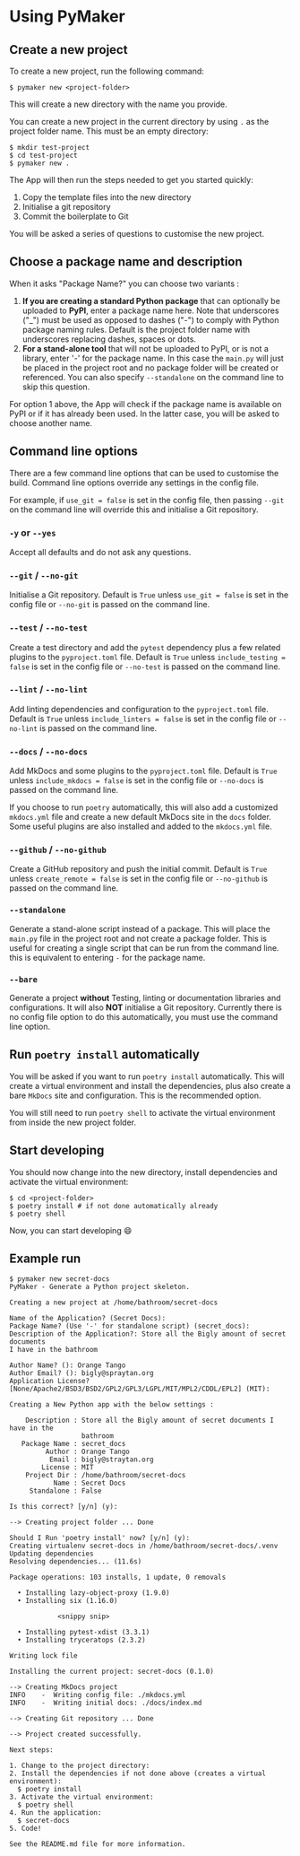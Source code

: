 # Using PyMaker

## Create a new project

To create a new project, run the following command:

```console
$ pymaker new <project-folder>
```

This will create a new directory with the name you provide.

You can create a new project in the current directory by using `.` as the
project folder name. This must be an empty directory:

```console
$ mkdir test-project
$ cd test-project
$ pymaker new .
```

The App will then run the steps needed to get you started quickly:

1. Copy the template files into the new directory
2. Initialise a git repository
3. Commit the boilerplate to Git

You will be asked a series of questions to customise the new project.

## Choose a package name and description

When it asks "Package Name?" you can choose two variants :

1. **If you are creating a standard Python package** that can optionally be
   uploaded to **PyPI**, enter a package name here. Note that underscores ("_")
   must be used as opposed to dashes ("-") to comply with Python package naming
   rules. Default is the project folder name with underscores replacing dashes,
   spaces or dots.
2. **For a stand-alone tool** that will not be uploaded to PyPI, or is not a
   library, enter '-' for the package name. In this case the `main.py` will just
   be placed in the project root and no package folder will be created or
   referenced. You can also specify `--standalone` on the command line to skip
    this question.

For option 1 above, the App will check if the package name is available on PyPI
or if it has already been used. In the latter case, you will be asked to choose
another name.

## Command line options

There are a few command line options that can be used to customise the build.
Command line options override any settings in the config file.

For example, if `use_git = false` is set in the config file, then passing
`--git` on the command line will override this and initialise a Git repository.

### `-y` or `--yes`

Accept all defaults and do not ask any questions.

### `--git` / `--no-git`

Initialise a Git repository. Default is `True` unless `use_git = false` is set in
the config file or `--no-git` is passed on the command line.

### `--test` / `--no-test`

Create a test directory and add the `pytest` dependency plus a few related
plugins to the `pyproject.toml` file. Default is `True` unless `include_testing
= false` is set in the config file or `--no-test` is passed on the command line.

### `--lint` / `--no-lint`

Add linting dependencies and configuration to the `pyproject.toml` file. Default
is `True` unless `include_linters = false` is set in the config file or
`--no-lint` is passed on the command line.

### `--docs` / `--no-docs`

Add MkDocs and some plugins to the `pyproject.toml` file. Default is `True`
unless `include_mkdocs = false` is set in the config file or `--no-docs` is
passed on the command line.

If you choose to run `poetry` automatically, this will also add a customized
`mkdocs.yml` file and create a new default MkDocs site in the `docs` folder.
Some useful plugins are also installed and added to the `mkdocs.yml` file.

### `--github` / `--no-github`

Create a GitHub repository and push the initial commit. Default is `True` unless
`create_remote = false` is set in the config file or `--no-github` is passed on
the command line.

### `--standalone`

Generate a stand-alone script instead of a package. This will place the
`main.py` file in the project root and not create a package folder. This is
useful for creating a single script that can be run from the command line.
this is equivalent to entering `-` for the package name.

### `--bare`

Generate a project **without** Testing, linting or documentation libraries and
configurations. It will also **NOT** initialise a Git repository. Currently
there is no config file option to do this automatically, you must use the
command line option.

## Run `poetry install` automatically

You will be asked if you want to run `poetry install` automatically. This will
create a virtual environment and install the dependencies, plus also create a
bare `MkDocs` site and configuration. This is the recommended option.

You will still need to run `poetry shell` to activate the virtual environment
from inside the new project folder.

## Start developing

You should now change into the new directory, install dependencies and activate
the virtual environment:

```console
$ cd <project-folder>
$ poetry install # if not done automatically already
$ poetry shell
```

Now, you can start developing :smile:

## Example run

```console
$ pymaker new secret-docs
PyMaker - Generate a Python project skeleton.

Creating a new project at /home/bathroom/secret-docs

Name of the Application? (Secret Docs):
Package Name? (Use '-' for standalone script) (secret_docs):
Description of the Application?: Store all the Bigly amount of secret documents
I have in the bathroom

Author Name? (): Orange Tango
Author Email? (): bigly@spraytan.org
Application License? [None/Apache2/BSD3/BSD2/GPL2/GPL3/LGPL/MIT/MPL2/CDDL/EPL2] (MIT):

Creating a New Python app with the below settings :

    Description : Store all the Bigly amount of secret documents I have in the
                  bathroom
   Package Name : secret_docs
         Author : Orange Tango
          Email : bigly@straytan.org
        License : MIT
    Project Dir : /home/bathroom/secret-docs
           Name : Secret Docs
     Standalone : False

Is this correct? [y/n] (y):

--> Creating project folder ... Done

Should I Run 'poetry install' now? [y/n] (y):
Creating virtualenv secret-docs in /home/bathroom/secret-docs/.venv
Updating dependencies
Resolving dependencies... (11.6s)

Package operations: 103 installs, 1 update, 0 removals

  • Installing lazy-object-proxy (1.9.0)
  • Installing six (1.16.0)

            <snippy snip>

  • Installing pytest-xdist (3.3.1)
  • Installing tryceratops (2.3.2)

Writing lock file

Installing the current project: secret-docs (0.1.0)

--> Creating MkDocs project
INFO    -  Writing config file: ./mkdocs.yml
INFO    -  Writing initial docs: ./docs/index.md

--> Creating Git repository ... Done

--> Project created successfully.

Next steps:

1. Change to the project directory:
2. Install the dependencies if not done above (creates a virtual environment):
  $ poetry install
3. Activate the virtual environment:
  $ poetry shell
4. Run the application:
  $ secret-docs
5. Code!

See the README.md file for more information.
```
